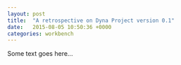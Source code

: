 ```yaml
---
layout: post
title:  "A retrospective on Dyna Project version 0.1"
date:   2015-08-05 10:50:36 +0000
categories: workbench
---
```

Some text goes here...
